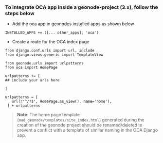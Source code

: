 ### To integrate OCA app inside a geonode-project (3.x), follow the steps below

- Add the oca app in geonodes installed apps as shown below
```
INSTALLED_APPS += ([... other_apps], 'oca')
```

- Create a route for the OCA index page
```
from django.conf.urls import url, include
from django.views.generic import TemplateView

from geonode.urls import urlpatterns
from oca import HomePage

urlpatterns += [
## include your urls here

]

urlpatterns = [
   url(r'^/?$', HomePage.as_view(), name='home'),
 ] + urlpatterns
```

>**Note**: The home page template (`mad_geonode/templates/site_index.html`) generated during the creation of the geonode project should be renamed/deleted to prevent a conflict with a template of similar naming in the OCA Django app.
